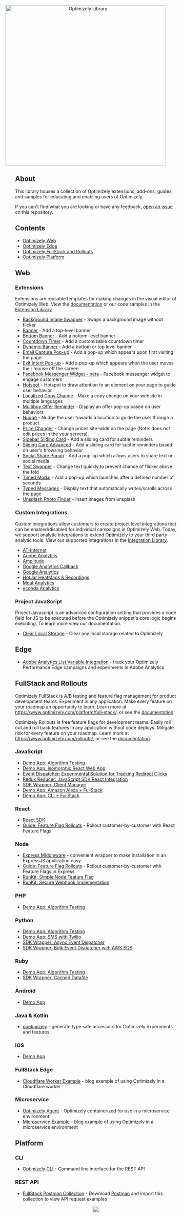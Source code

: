 <div align="center">
  <div style="margin-left: -65px;">
    <img width="500" src="./logo.png" alt="Optimizely Library" />
  </div>
</div>

## About

This library houses a collection of Optimizely extensions, add-ons, guides, and samples for educating and enabling users of Optimizely.

If you can't find what you are looking or have any feedback, [open an issue](https://github.com/optimizely/library/issues) on this repository.

## Contents

- [Optimizely Web](#web)
- [Optimizely Edge](#edge)
- [Optimizely FullStack and Rollouts](#fullstack-and-rollouts)
- [Optimizely Platform](#platform)

## Web

### Extensions

Extensions are reusable templates for making changes in the visual editor of Optimizely Web. View the [documentation](https://developers.optimizely.com/x/extensions/) or our code samples in the [Extension Library](https://github.com/optimizely/extension-library/tree/master/Extensions). 

- [Background Image Swapper](Extensions/Editor&#32;Extensions/Background&#32;Image&#32;Swapper) - Swaps a background image without flicker
- [Banner](Extensions/Editor&#32;Extensions/Banner) - Add a top-level banner
- [Bottom Banner](Extensions/Editor&#32;Extensions/Bottom&#32;Banner) - Add a bottom-level banner
- [Countdown Timer](Extensions/Editor&#32;Extensions/Countdown&#32;Timer) - Add a customizable countdown timer
- [Dynamic Banner](Extensions/Editor&#32;Extensions/Dynamic&#32;Banner) - Add a bottom or top level banner
- [Email Capture Pop-up](Extensions/Editor&#32;Extensions/Email&#32;Capture&#32;Pop-up) - Add a pop-up which appears upon first visiting the page
- [Exit Intent Pop-up](Extensions/Editor&#32;Extensions/Exit&#32;Intent&#32;Pop-up) - Add a pop-up which appears when the user moves their mouse off the screen
- [Facebook Messenger Widget - beta](Extensions/Editor&#32;Extensions/Facebook&#32;Messenger&#32;Widget&#32;-&#32;beta) - Facebook messenger widget to engage customers
- [Hotspot](Extensions/Editor&#32;Extensions/Hotspot) - Hotspot to draw attention to an element on your page to guide user behavior
- [Localized Copy Change](Extensions/Editor&#32;Extensions/Localized&#32;Copy&#32;Change) - Make a copy change on your website in multiple languages
- [Multibuy Offer Reminder](Extensions/Editor&#32;Extensions/Multibuy&#32;Offer&#32;Reminder) - Display an offer pop-up based on user behaviors
- [Nudge](Extensions/Editor&#32;Extensions/Nudge) - Nudge the user towards a location to guide the user through a product
- [Price Changer](Extensions/Editor&#32;Extensions/Price&#32;Changer) - Change prices site-wide on the page (Note: does not edit prices in the your servers).
- [Sidebar Sliding Card](Extensions/Editor&#32;Extensions/Sidebar&#32;Sliding&#32;Card) - Add a sliding card for subtle reminders
- [Sliding Card Advanced](Extensions/Editor&#32;Extensions/Sliding&#32;Card&#32;Advanced) - Add a sliding card for subtle reminders based on user's browsing behavior
- [Social Share Popup](Extensions/Editor&#32;Extensions/Social&#32;Share&#32;Popup) - Add a pop-up which allows users to share text on social media
- [Text Swapper](Extensions/Editor&#32;Extensions/Text&#32;Swapper) - Change text quickly to prevent chance of flicker above the fold
- [Timed Modal](Extensions/Editor&#32;Extensions/Timed&#32;Modal) - Add a pop-up which launches after a defined number of seconds
- [Typed Messages](Extensions/Editor&#32;Extensions/Typed&#32;Messages) - Display text that automatically writes/scrolls across the page
- [Unsplash Photo Finder](Extensions/Editor&#32;Extensions/Unsplash&#32;Photo&#32;Finder) - Insert images from unsplash


### Custom Integrations

Custom integrations allow customers to create project level integrations that can be enabled/disabled for individual campaigns in Optimizely Web. Today, we support analytic integrations to extend Optimizely to your third party analytic tools. View our supported integrations in the [Integration Library](https://github.com/optimizely/extension-library/tree/master/Integrations/Analytics). 

- [AT-Internet](Integrations/Analytics/AT-Internet)
- [Adobe Analytics](Integrations/Analytics/Adobe&#32;Analytics)
- [Amplitude](Integrations/Analytics/Amplitude)
- [Google Analytics Callback](Integrations/Analytics/Google&#32;Analytics&#32;Callback)
- [Google Analytics](Integrations/Analytics/Google&#32;Analytics)
- [HotJar HeatMaps & Recordings](Integrations/Analytics/HotJar&#32;HeatMaps&#32;&&#32;Recordings)
- [Moat Analytics](Integrations/Analytics/Moat&#32;Analytics)
- [econda Analytics](Integrations/Analytics/econda&#32;Analytics)


### Project JavaScript

Project Javascript is an advanced configuration setting that provides a code field for JS to be executed before the Optimizely snippet's core logic begins executing. To learn more view our documentation.

 - [Clear Local Storage](Project-JS/clear-localstorage/) - Clear any local storage related to Optimizely

## Edge
- [Adobe Analytics List Variable Integration](Edge/Integrations/Analytics/) - track your Optimizely Performance Edge campaigns and experiments in Adobe Analytics

## FullStack and Rollouts

Optimizely FullStack is A/B testing and feature flag management for product development teams. Experiment in any application. Make every feature on your roadmap an opportunity to learn. Learn more at https://www.optimizely.com/platform/full-stack/, or see the [documentation](https://docs.developers.optimizely.com/full-stack/docs).

Optimizely Rollouts is free feature flags for development teams. Easily roll out and roll back features in any application without code deploys. Mitigate risk for every feature on your roadmap. Learn more at https://www.optimizely.com/rollouts/, or see the [documentation](https://docs.developers.optimizely.com/rollouts/docs).

### JavaScript
- [Demo App: Algorithm Testing](https://github.com/optimizely/javascript-sdk-demo-app)
- [Demo App: Isomorphic React Web App](https://github.com/optimizely/isomorphic-react-demo-app)
- [Event Dispatcher: Experimental Solution for Tracking Redirect Clicks](https://github.com/optimizely/javascript-sdk-plugin-pending-events)
- [Redux Reducer: JavaScript SDK React Integration](https://github.com/thegreekjester/react_redux_js_integration)
- [SDK Wrapper: Client Manager](https://github.com/cooperreid-optimizely/optimizely-jsclient-manager)
- [Demo App: Amazon Alexa + FullStack](https://github.com/optimizely/alexa-demo)
- [Demo App: CLI + FullStack](https://github.com/pcolombo/optimizely-fullstack-sandbox)

### React
- [React SDK](https://github.com/optimizely/react-sdk)
- [Guide: Feature Flag Rollouts](https://blog.optimizely.com/2019/06/05/react-feature-flags/) - Rollout customer-by-customer with React Feature Flags

### Node
- [Express Middleware](https://github.com/optimizely/express-middleware) - convenient wrapper to make installation in an ExpressJS application easy
- [Guide: Feature Flag Rollouts](https://blog.optimizely.com/2019/06/17/feature-flags-node-express/) - Rollout customer-by-customer with Feature Flags in Express
- [RunKit: Simple Node Feature Flag](https://runkit.com/asaschachar/optimizely-node-sdk-example)
- [RunKit: Secure Webhook Implementation](https://runkit.com/asaschachar/secure-webhook-example-node)

### PHP
- [Demo App: Algorithm Testing](https://github.com/optimizely/php-sdk-demo-app)

### Python
- [Demo App: Algorithm Testing](https://github.com/optimizely/python-sdk-demo-app)
- [Demo App: SMS with Twilio](https://github.com/optimizely/fullstack-outbound-marketing)
- [SDK Wrapper: Async Event Dispatcher](https://gist.github.com/cooperreid-optimizely/4d57682b39deb3557d437ae79c991eb3)
- [SDK Wrapper: Bulk Event Dispatcher with AWS SQS](https://github.com/mauerbac/opti_fullstack_event_dispatcher)

### Ruby
- [Demo App: Algorithm Testing](https://github.com/optimizely/ruby_full_stack_demo)
- [SDK Wrapper: Cached Datafile](https://github.com/ankit8898/optimizely_server_side)

### Android
- [Demo App](https://github.com/optimizely/android-sdk/tree/master/test-app)

### Java & Kotlin
- [poetimizely](https://github.com/patxibocos/poetimizely/) - generate type safe accessors for Optimizely experiments and features.

### iOS
- [Demo App](https://github.com/optimizely/objective-c-sdk/tree/master/OptimizelyDemoApp)

### FullStack Edge
- [Cloudflare Worker Example](https://medium.com/opendoor-labs/cloudflare-workers-opendoor-landing-page-infrastructure-824853a34551) - blog example of using Optimizely in a Cloudflare worker

### Microservice
- [Optimizely Agent](https://github.com/optimizely/agent) - Optimizely containerized for use in a microservice environment
- [Microservice Example](https://medium.com/compass-true-north/adopting-optimizely-at-compass-158ab86b82f4) - blog example of using Optimizely in a microservice environment

## Platform

### CLI
- [Optimizely CLI](https://github.com/optimizely/optimizely-cli) - Command line interface for the REST API

### REST API
- [FullStack Postman Collection](https://api.optimizely.com/collections/fullstack.json) - Download [Postman](https://www.getpostman.com/downloads/) and import this collection to view API request examples

<div align="center">
  <img width="20" src="https://library.optimizely.com/optimizely_rings.png" alt="Optimizely Library" />
</div>
